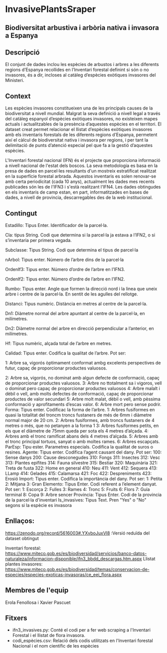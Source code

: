 # InvasivePlantsSraper

## Biodiversitat arbustiva i arbòria nativa i invasora a Espanya
## Descripció
El conjunt de dades inclou les espècies de arbustos i arbres a les diferents regions d’Espanya recollides en l’Inventari forestal definint si són o no invasores, és a dir, incloses al catàleg d’espècies exòtiques invasores del Ministeri.

## Context
Les espècies invasores constitueixen una de les principals causes de la biodiversitat a nivell mundial. Malgrat la seva definició a nivell legal a través del catàleg espanyol d’espècies exòtiques invasores, no existeixen mapes actuals i actualitzables de la presència d’aquestes espècies en el territori. El dataset creat permet relacionar el llistat d’espècies exòtiques invasores amb els inventaris forestals de les diferents regions d’Espanya, permetent així el càlcul de biodiversitat nativa i invasora per regions, i per tant la delimitació de punts d’atenció especial pel que fa a la gestió d’aquestes espècies. 

L'Inventari forestal nacional (IFN) és el projecte que proporciona informació a nivell nacional de l'estat dels boscos. La seva metodologia es basa en la presa de dades en parcel·les resultants d'un mostreix estratificat realitzat en la superfície forestal arbrada. Aquestos inventaris es solen renovar-se amb certa periodicitat (cada 10 anys), actualment les dades mes recents publicades són les de l'IFN3 i s'està realitzant l'IFN4.
Les dades obtingudes en els inventaris de camp estan, en part, informatitzades en bases de dades, a nivell de provincia, descarregables des de la web institucional.

## Contingut 
Estadillo: Tipus Enter. Identificador de la parcel·la.

Cla: tipus String. Codi que determina si la parcel·la ja estava a l’IFN2, o si s’inventaria per primera vegada.

Subclasse: Tipus String. Codi que determina el tipus de parcel·la

nArbol: Tipus enter. Número de l’arbre dins de la parcel·la

OrdenIf3: Tipus enter. Número d’ordre de l’arbre en l’IFN3.

OrdenIf2: Tipus enter. Número d’ordre de l’arbre en l’IFN2.

Rumbo: Tipus enter. Angle que formen la direcció nord i la linea que uneix arbre i centre de la parcel·la. En sentit de les agulles del rellotge.

Distanci: Tipus numèric. Distància en metres al centre de la parcel·la.

Dn1: Diàmetre normal del arbre apuntant al centre de la parcel·la, en milímetres.

Dn2: Diàmetre normal del arbre en direcció perpendicular a l’anterior, en milímetres.

Hf: Tipus numèric, alçada total de l’arbre en metres.

Calidad: Tipus enter. Codifica la qualitat de l’arbre. Pot ser:

  1: Arbre sa, vigorós òptimament conformat ambg excelents perspectives de futur, capaç de proporcionar productes valuosos.
  
  2: Arbre sa, vigorós, no dominat amb algun defecte de conformació, capaç de proporcionar productes valuosos.
  3: Arbre no ttotalment sa i vigoros, vell o dominat pero capaç de proporcionar productes valuosos
  4: Arbre malalt i dèbil o vell, amb molts defectes de conformació, capaç de proporcionar productes de valor secundari
  5: Arbre molt malat, dèbil o vell, amb pèssima conformació y aprofitaments d’escas valor.
  6: Arbre mort pero sense podrir.
Forma: Tipus enter. Codificac la forma de l’arbre.
  1: Arbres fusiformes en quasi la totalitat del troncm troncs fustaners de més de 6mm i diàmetre normal major de 20 cm.
  2: Arbres fusiformes, amb troncs fustaners de 4 metres o més, que no petanyen a la forma 1
  3: Arbres fusiformes petits, en els que el diàmetre de 75mm queda per sota els 4 metres d’alçada.
  4: Arbres amb el tronc ramificat abans dels 4 metres d’alçada.
  5: Arbres amb el tronc principal tortuos, sanyat o amb moltes rames.
  6: Arbres escapçats.
ParEsp: Tipu ester. Parametres especials. Codifica la qualitat de suros o resines.
Agente: Tipus enter. Codifica l’agent causant del dany. Pot ser:
  100: Sense danys
  200: Cause desconegudes
  310: Fongs
  311: Insectes
  312: Vesc
  313: Plantes epífites
  314: Fauna silvestre
  315: Bestiar
  320: Maquinària
  321: Treta de fusta
  322: Home en general
  410: Neu
  411: Vent
  412: Sequera
  413: LLamp
  414: Gelades
  415: Calamarsa
  421: Foc
  422: Despreniments
  423: Erosió
Import: Tipus enter. Codifica la importància del dany. Pot ser:
  1: Petita
  2: Mitjana
  3: Gran
Elemento: Tipus Enter. Codi referent a l’element danyat. Pot ser:
  1: Escorça
  2: Fulles
  3: Rames
  4: Tronc
  5: Fruits
  6: Flors
  7: Guía terminal
  8: Copa
  9: Arbre sencer
Provincia: Tipus Enter. Codi de la provincia de la parcel·la d'inventari
Is_invasives: Tipus Text. Pren "Yes" o "No" segons si la espècie es invasora 

## Enllaços:
https://zenodo.org/record/5616003#.YXvboJuxVl8 :Versió reduïda del dataset obtingut

Inventari forestal: https://www.miteco.gob.es/es/biodiversidad/servicios/banco-datos-naturaleza/informacion-disponible/ifn3_bbdd_descargas.htm.aspx
Llistat plantes invasores: https://www.miteco.gob.es/es/biodiversidad/temas/conservacion-de-especies/especies-exoticas-invasoras/ce_eei_flora.aspx

## Membres de l'equip
Erola Fenollosa i Xavier Pascuet

## Fitxers
- ifn3_invasives.py: Conté el codi per a fer web scraping a l'Inventari Forestal i el llistat de flora invasora.
- codi_espècies.csv: Relació dels codis utilitzats en l'Inventari forestal Nacional i el nom científic de les espècies

